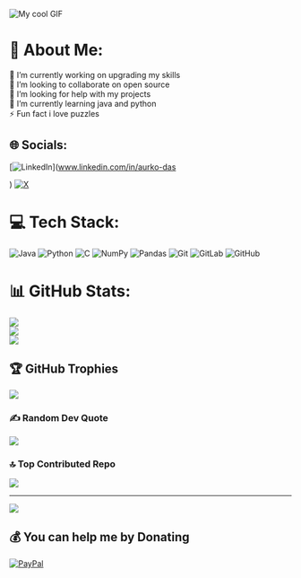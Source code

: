 ![My cool GIF](https://user-images.githubusercontent.com/74038190/213910845-af37a709-8995-40d6-be59-724526e3c3d7.gif)
# 💫 About Me:
🔭 I’m currently working on upgrading my skills<br>👯 I’m looking to collaborate on open source<br>🤝 I’m looking for help with my projects<br>🌱 I’m currently learning java and python<br>⚡ Fun fact i love puzzles


## 🌐 Socials:
[![LinkedIn](https://img.shields.io/badge/LinkedIn-%230077B5.svg?logo=linkedin&logoColor=white)](www.linkedin.com/in/aurko-das

) [![X](https://img.shields.io/badge/X-black.svg?logo=X&logoColor=white)](https://x.com/Aurko_Das/photo) 

# 💻 Tech Stack:
![Java](https://img.shields.io/badge/java-%23ED8B00.svg?style=for-the-badge&logo=openjdk&logoColor=white) ![Python](https://img.shields.io/badge/python-3670A0?style=for-the-badge&logo=python&logoColor=ffdd54) ![C](https://img.shields.io/badge/c-%2300599C.svg?style=for-the-badge&logo=c&logoColor=white) ![NumPy](https://img.shields.io/badge/numpy-%23013243.svg?style=for-the-badge&logo=numpy&logoColor=white) ![Pandas](https://img.shields.io/badge/pandas-%23150458.svg?style=for-the-badge&logo=pandas&logoColor=white) ![Git](https://img.shields.io/badge/git-%23F05033.svg?style=for-the-badge&logo=git&logoColor=white) ![GitLab](https://img.shields.io/badge/gitlab-%23181717.svg?style=for-the-badge&logo=gitlab&logoColor=white) ![GitHub](https://img.shields.io/badge/github-%23121011.svg?style=for-the-badge&logo=github&logoColor=white) 
# 📊 GitHub Stats:
![](https://github-readme-stats.vercel.app/api?username=Aurko264&theme=ambient_gradient&hide_border=false&include_all_commits=true&count_private=false)<br/>
![](https://github-readme-streak-stats.herokuapp.com/?user=Aurko264&theme=ambient_gradient&hide_border=false)<br/>
![](https://github-readme-stats.vercel.app/api/top-langs/?username=Aurko264&theme=ambient_gradient&hide_border=false&include_all_commits=true&count_private=false&layout=compact)

## 🏆 GitHub Trophies
![](https://github-profile-trophy.vercel.app/?username=Aurko264&theme=radical&no-frame=false&no-bg=false&margin-w=4)

### ✍️ Random Dev Quote
![](https://quotes-github-readme.vercel.app/api?type=horizontal&theme=radical)

### 🔝 Top Contributed Repo
![](https://github-contributor-stats.vercel.app/api?username=Aurko264&limit=5&theme=dark&combine_all_yearly_contributions=true)

---
[![](https://visitcount.itsvg.in/api?id=Aurko264&icon=0&color=0)](https://visitcount.itsvg.in)

  ## 💰 You can help me by Donating
  [![PayPal](https://img.shields.io/badge/PayPal-00457C?style=for-the-badge&logo=paypal&logoColor=white)](https://www.paypal.me/Aurko26) 

  
<!-- Proudly created with GPRM ( https://gprm.itsvg.in ) -->
